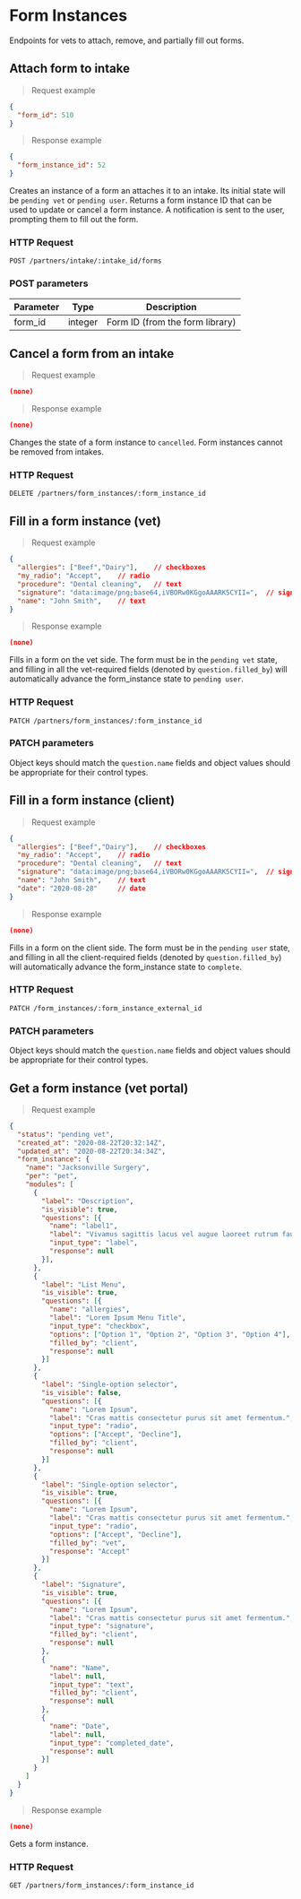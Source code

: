 # Form Instances
Endpoints for vets to attach, remove, and partially fill out forms.

## Attach form to intake
> Request example

```json
{
  "form_id": 510
}
```

> Response example

```json
{
  "form_instance_id": 52
}
```

Creates an instance of a form an attaches it to an intake. Its initial state will be `pending vet` or `pending user`. Returns a form instance ID that can be used to update or cancel a form instance. A notification is sent to the user, prompting them to fill out the form.

### HTTP Request
`POST /partners/intake/:intake_id/forms`

### POST parameters
Parameter | Type | Description
--------- | ---- | -----------
form_id | integer | Form ID (from the form library)


## Cancel a form from an intake
> Request example

```json
(none)
```

> Response example

```json
(none)
```

Changes the state of a form instance to `cancelled`. Form instances cannot be removed from intakes.

### HTTP Request
`DELETE /partners/form_instances/:form_instance_id`

## Fill in a form instance (vet)
> Request example

```json
{
  "allergies": ["Beef","Dairy"],    // checkboxes
  "my_radio": "Accept",    // radio
  "procedure": "Dental cleaning",   // text
  "signature": "data:image/png;base64,iVBORw0KGgoAAARK5CYII=",  // signature
  "name": "John Smith",    // text
}
```

> Response example

```json
(none)
```

Fills in a form on the vet side. The form must be in the `pending vet` state, and filling in all the vet-required fields (denoted by `question.filled_by`) will automatically advance the form_instance state to `pending user`.

### HTTP Request
`PATCH /partners/form_instances/:form_instance_id`

### PATCH parameters
Object keys should match the `question.name` fields and object values should be appropriate for their control types.

## Fill in a form instance (client)
> Request example

```json
{
  "allergies": ["Beef","Dairy"],    // checkboxes
  "my_radio": "Accept",    // radio
  "procedure": "Dental cleaning",   // text
  "signature": "data:image/png;base64,iVBORw0KGgoAAARK5CYII=",  // signature
  "name": "John Smith",    // text
  "date": "2020-08-28"     // date
}
```

> Response example

```json
(none)
```

Fills in a form on the client side. The form must be in the `pending user` state, and filling in all the client-required fields (denoted by `question.filled_by`) will automatically advance the form_instance state to `complete`.

### HTTP Request
`PATCH /form_instances/:form_instance_external_id`

### PATCH parameters
Object keys should match the `question.name` fields and object values should be appropriate for their control types.

## Get a form instance (vet portal)
> Request example

```json
{
  "status": "pending vet",
  "created_at": "2020-08-22T20:32:14Z",
  "updated_at": "2020-08-22T20:34:34Z",
  "form_instance": {
    "name": "Jacksonville Surgery",
    "per": "pet",
    "modules": [
      {
        "label": "Description",
        "is_visible": true,
        "questions": [{
          "name": "label1",
          "label": "Vivamus sagittis lacus vel augue laoreet rutrum faucibu.",
          "input_type": "label",
          "response": null
        }],
      },
      {
        "label": "List Menu",
        "is_visible": true,
        "questions": [{
          "name": "allergies",
          "label": "Lorem Ipsum Menu Title",
          "input_type": "checkbox",
          "options": ["Option 1", "Option 2", "Option 3", "Option 4"],
          "filled_by": "client",
          "response": null
        }]
      },
      {
        "label": "Single-option selector",
        "is_visible": false,
        "questions": [{
          "name": "Lorem Ipsum",
          "label": "Cras mattis consectetur purus sit amet fermentum.",
          "input_type": "radio",
          "options": ["Accept", "Decline"],
          "filled_by": "client",
          "response": null
        }]
      },
      {
        "label": "Single-option selector",
        "is_visible": true,
        "questions": [{
          "name": "Lorem Ipsum",
          "label": "Cras mattis consectetur purus sit amet fermentum.",
          "input_type": "radio",
          "options": ["Accept", "Decline"],
          "filled_by": "vet",
          "response": "Accept"
        }]
      },
      {
        "label": "Signature",
        "is_visible": true,
        "questions": [{
          "name": "Lorem Ipsum",
          "label": "Cras mattis consectetur purus sit amet fermentum.",
          "input_type": "signature",
          "filled_by": "client",
          "response": null
        },
        {
          "name": "Name",
          "label": null,
          "input_type": "text",
          "filled_by": "client",
          "response": null
        },
        {
          "name": "Date",
          "label": null,
          "input_type": "completed_date",
          "response": null
        }]
      }
    ]
  }
}
```

> Response example

```json
(none)
```

Gets a form instance.

### HTTP Request
`GET /partners/form_instances/:form_instance_id`